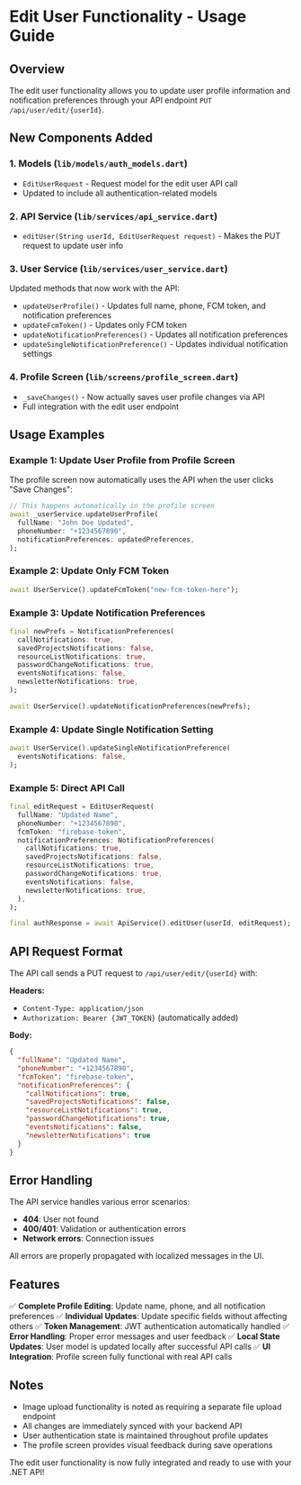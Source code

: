 # Edit User Functionality - Usage Guide

## Overview

The edit user functionality allows you to update user profile information and notification preferences through your API endpoint `PUT /api/user/edit/{userId}`.

## New Components Added

### 1. Models (`lib/models/auth_models.dart`)
- `EditUserRequest` - Request model for the edit user API call
- Updated to include all authentication-related models

### 2. API Service (`lib/services/api_service.dart`)
- `editUser(String userId, EditUserRequest request)` - Makes the PUT request to update user info

### 3. User Service (`lib/services/user_service.dart`)
Updated methods that now work with the API:
- `updateUserProfile()` - Updates full name, phone, FCM token, and notification preferences
- `updateFcmToken()` - Updates only FCM token
- `updateNotificationPreferences()` - Updates all notification preferences
- `updateSingleNotificationPreference()` - Updates individual notification settings

### 4. Profile Screen (`lib/screens/profile_screen.dart`)
- `_saveChanges()` - Now actually saves user profile changes via API
- Full integration with the edit user endpoint

## Usage Examples

### Example 1: Update User Profile from Profile Screen
The profile screen now automatically uses the API when the user clicks "Save Changes":
```dart
// This happens automatically in the profile screen
await _userService.updateUserProfile(
  fullName: "John Doe Updated",
  phoneNumber: "+1234567890",
  notificationPreferences: updatedPreferences,
);
```

### Example 2: Update Only FCM Token
```dart
await UserService().updateFcmToken("new-fcm-token-here");
```

### Example 3: Update Notification Preferences
```dart
final newPrefs = NotificationPreferences(
  callNotifications: true,
  savedProjectsNotifications: false,
  resourceListNotifications: true,
  passwordChangeNotifications: true,
  eventsNotifications: false,
  newsletterNotifications: true,
);

await UserService().updateNotificationPreferences(newPrefs);
```

### Example 4: Update Single Notification Setting
```dart
await UserService().updateSingleNotificationPreference(
  eventsNotifications: false,
);
```

### Example 5: Direct API Call
```dart
final editRequest = EditUserRequest(
  fullName: "Updated Name",
  phoneNumber: "+1234567890",
  fcmToken: "firebase-token",
  notificationPreferences: NotificationPreferences(
    callNotifications: true,
    savedProjectsNotifications: false,
    resourceListNotifications: true,
    passwordChangeNotifications: true,
    eventsNotifications: false,
    newsletterNotifications: true,
  ),
);

final authResponse = await ApiService().editUser(userId, editRequest);
```

## API Request Format

The API call sends a PUT request to `/api/user/edit/{userId}` with:

**Headers:**
- `Content-Type: application/json`
- `Authorization: Bearer {JWT_TOKEN}` (automatically added)

**Body:**
```json
{
  "fullName": "Updated Name",
  "phoneNumber": "+1234567890",
  "fcmToken": "firebase-token",
  "notificationPreferences": {
    "callNotifications": true,
    "savedProjectsNotifications": false,
    "resourceListNotifications": true,
    "passwordChangeNotifications": true,
    "eventsNotifications": false,
    "newsletterNotifications": true
  }
}
```

## Error Handling

The API service handles various error scenarios:
- **404**: User not found
- **400/401**: Validation or authentication errors
- **Network errors**: Connection issues

All errors are properly propagated with localized messages in the UI.

## Features

✅ **Complete Profile Editing**: Update name, phone, and all notification preferences
✅ **Individual Updates**: Update specific fields without affecting others
✅ **Token Management**: JWT authentication automatically handled
✅ **Error Handling**: Proper error messages and user feedback
✅ **Local State Updates**: User model is updated locally after successful API calls
✅ **UI Integration**: Profile screen fully functional with real API calls

## Notes

- Image upload functionality is noted as requiring a separate file upload endpoint
- All changes are immediately synced with your backend API
- User authentication state is maintained throughout profile updates
- The profile screen provides visual feedback during save operations

The edit user functionality is now fully integrated and ready to use with your .NET API!